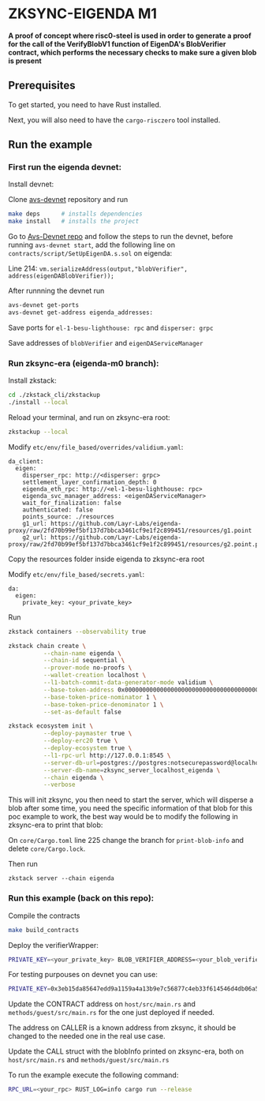 # ZKSYNC-EIGENDA M1

**A proof of concept where risc0-steel is used in order to generate a proof for the call of the VerifyBlobV1 function of EigenDA's BlobVerifier contract, which performs the necessary checks to make sure a given blob is present**

## Prerequisites

To get started, you need to have Rust installed.

Next, you will also need to have the `cargo-risczero` tool installed.

## Run the example

### First run the eigenda devnet:

Install devnet: 

Clone [avs-devnet](https://github.com/Layr-Labs/avs-devnet) repository and run

```bash
make deps      # installs dependencies
make install   # installs the project
```

Go to [Avs-Devnet repo](https://github.com/Layr-Labs/avs-devnet/blob/main/examples/eigenda.yaml) and follow the steps to run the devnet, before running `avs-devnet start`, add the following line on `contracts/script/SetUpEigenDA.s.sol` on eigenda:

Line 214: `vm.serializeAddress(output,"blobVerifier", address(eigenDABlobVerifier));`

After runnning the devnet run

```bash
avs-devnet get-ports
avs-devnet get-address eigenda_addresses: 
```

Save ports for `el-1-besu-lighthouse: rpc` and `disperser: grpc`

Save addresses of `blobVerifier` and `eigenDAServiceManager`

### Run zksync-era (eigenda-m0 branch):

Install zkstack:

```bash
cd ./zkstack_cli/zkstackup
./install --local
```

Reload your terminal, and run on zksync-era root:

```bash
zkstackup --local
```

Modify `etc/env/file_based/overrides/validium.yaml`:

```
da_client:
  eigen:
    disperser_rpc: http://<disperser: grpc>
    settlement_layer_confirmation_depth: 0
    eigenda_eth_rpc: http://<el-1-besu-lighthouse: rpc>
    eigenda_svc_manager_address: <eigenDAServiceManager>
    wait_for_finalization: false
    authenticated: false
    points_source: ./resources
    g1_url: https://github.com/Layr-Labs/eigenda-proxy/raw/2fd70b99ef5bf137d7bbca3461cf9e1f2c899451/resources/g1.point
    g2_url: https://github.com/Layr-Labs/eigenda-proxy/raw/2fd70b99ef5bf137d7bbca3461cf9e1f2c899451/resources/g2.point.powerOf2
```

Copy the resources folder inside eigenda to zksync-era root

Modify `etc/env/file_based/secrets.yaml`:

```
da:
  eigen:
    private_key: <your_private_key>
```

Run

```bash
zkstack containers --observability true

zkstack chain create \
          --chain-name eigenda \
          --chain-id sequential \
          --prover-mode no-proofs \
          --wallet-creation localhost \
          --l1-batch-commit-data-generator-mode validium \
          --base-token-address 0x0000000000000000000000000000000000000001 \
          --base-token-price-nominator 1 \
          --base-token-price-denominator 1 \
          --set-as-default false

zkstack ecosystem init \
          --deploy-paymaster true \
          --deploy-erc20 true \
          --deploy-ecosystem true \
          --l1-rpc-url http://127.0.0.1:8545 \
          --server-db-url=postgres://postgres:notsecurepassword@localhost:5432 \
          --server-db-name=zksync_server_localhost_eigenda \
          --chain eigenda \
          --verbose
```

This will init zksync, you then need to start the server, which will disperse a blob after some time, you need the specific information of that blob for this poc example to work, the best way would be to modify the following in zksync-era to print that blob:

On `core/Cargo.toml` line 225 change the branch for `print-blob-info` and delete `core/Cargo.lock`.

Then run
```
zkstack server --chain eigenda
```


### Run this example (back on this repo):

Compile the contracts

```bash
make build_contracts
```

Deploy the verifierWrapper:

```bash
PRIVATE_KEY=<your_private_key> BLOB_VERIFIER_ADDRESS=<your_blob_verifier_address> forge script verifierWrapper/deployer/script/Deployer.s.sol:Deployer --rpc-url <your_rpc_url> --broadcast -vvvv
```

For testing purpouses on devnet you can use:
```bash
PRIVATE_KEY=0x3eb15da85647edd9a1159a4a13b9e7c56877c4eb33f614546d4db06a51868b1c BLOB_VERIFIER_ADDRESS=0x00CfaC4fF61D52771eF27d07c5b6f1263C2994A1 forge script verifierWrapper/deployer/script/Deployer.s.sol:Deployer --rpc-url http://127.0.0.1:<your_port> --broadcast -vvvv
```

Update the CONTRACT address on ```host/src/main.rs``` and ```methods/guest/src/main.rs``` for the one just deployed if needed.

The address on CALLER is a known address from zksync, it should be changed to the needed one in the real use case.

Update the CALL struct with the blobInfo printed on zksync-era, both on `host/src/main.rs` and `methods/guest/src/main.rs`

To run the example execute the following command:

```bash
RPC_URL=<your_rpc> RUST_LOG=info cargo run --release
```


